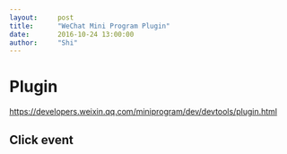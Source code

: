 ```yaml
---
layout:     post
title:      "WeChat Mini Program Plugin"
date:       2016-10-24 13:00:00
author:     "Shi"
---
```


# Plugin

https://developers.weixin.qq.com/miniprogram/dev/devtools/plugin.html

## Click event
